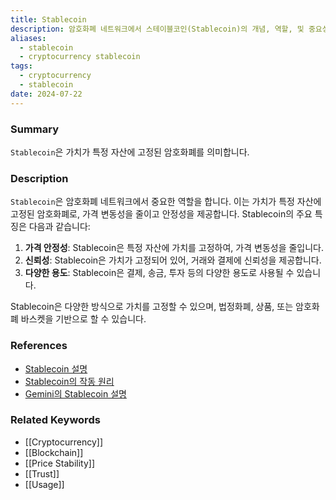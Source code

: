 ```yaml
---
title: Stablecoin
description: 암호화폐 네트워크에서 스테이블코인(Stablecoin)의 개념, 역할, 및 중요성을 다룹니다.
aliases:
  - stablecoin
  - cryptocurrency stablecoin
tags:
  - cryptocurrency
  - stablecoin
date: 2024-07-22
---
```


### Summary

`Stablecoin`은 가치가 특정 자산에 고정된 암호화폐를 의미합니다.

### Description

`Stablecoin`은 암호화폐 네트워크에서 중요한 역할을 합니다. 이는 가치가 특정 자산에 고정된 암호화폐로, 가격 변동성을 줄이고 안정성을 제공합니다. Stablecoin의 주요 특징은 다음과 같습니다:

1. **가격 안정성**: Stablecoin은 특정 자산에 가치를 고정하여, 가격 변동성을 줄입니다.
2. **신뢰성**: Stablecoin은 가치가 고정되어 있어, 거래와 결제에 신뢰성을 제공합니다.
3. **다양한 용도**: Stablecoin은 결제, 송금, 투자 등의 다양한 용도로 사용될 수 있습니다.

Stablecoin은 다양한 방식으로 가치를 고정할 수 있으며, 법정화폐, 상품, 또는 암호화폐 바스켓을 기반으로 할 수 있습니다.

### References

- [Stablecoin 설명](https://en.wikipedia.org/wiki/Stablecoin)
- [Stablecoin의 작동 원리](https://ethereum.org/en/glossary/#stablecoin)
- [Gemini의 Stablecoin 설명](https://www.gemini.com/cryptopedia/search?query=stablecoin)

### Related Keywords

- [[Cryptocurrency]]
- [[Blockchain]]
- [[Price Stability]]
- [[Trust]]
- [[Usage]]
